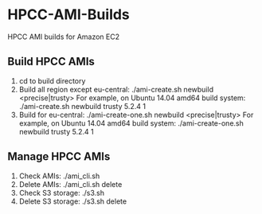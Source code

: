 # HPCC-AMI-Builds
HPCC AMI builds for Amazon EC2

## Build HPCC AMIs
1. cd to build directory
2. Build all region except eu-central: ./ami-create.sh newbuild <precise|trusty> <version> <build sequence>
   For example, on Ubuntu 14.04 amd64 build system: ./ami-create.sh newbuild trusty 5.2.4 1
3. Build for eu-central: ./ami-create-one.sh newbuild <precise|trusty> <version> <build sequence>
   For example, on Ubuntu 14.04 amd64 build system: ./ami-create-one.sh newbuild trusty 5.2.4 1

## Manage HPCC AMIs
1. Check AMIs: ./ami_cli.sh <version>
2. Delete AMIs: ./ami_cli.sh <version> delete
3. Check S3 storage: ./s3.sh <version>
4. Delete S3 storage: ./s3.sh <version> delete
